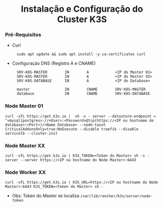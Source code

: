 <h1 align = "center"> Instalação e Configuração do Cluster K3S </h1>

<h3>Pré-Requisitos</h3>

* Curl

        sudo apt update && sudo apt install -y ca-certificates curl

* Configuração DNS (Registro A e CNAME)

        SRV-K8S-MASTER        IN        A            <IP do Master 01>
        SRV-K8S-MASTER        IN        A            <IP do Master XX>
        SRV-K8S-DATABASE      IN        A            <IP do Database>

        master                IN        CNAME        SRV-K8S-MASTER
        database              IN        CNAME        SRV-K8S-DATABASE    

<h3> Node Master 01 </h3>

    curl -sfL https://get.k3s.io |  sh -s - server --datastore-endpoint = "<mysql|postgres>://<User>:<Password>@tcp(https://<IP ou hostname do database>:<Port>)/<Name Database> --node-taint CriticalAddonsOnly=true:NoExecute --disable traefik --disable servicelb --cluster-init

<h3> Node Master XX </h3>

    curl -sfL https://get.k3s.io | K3S_TOKEN=<Token do Master> sh -s - server --server https://<IP ou hostname do Node Master>:6443

<h3> Node Worker XX </h3>

    curl -sfL https://get.k3s.io | K3S_URL=https://<IP ou hostname do Node Master>:6443 K3S_TOKEN=<Token do Master> sh -

* Obs: Token do Master se localiza `/var/lib/rancher/k3s/server/node-token`
